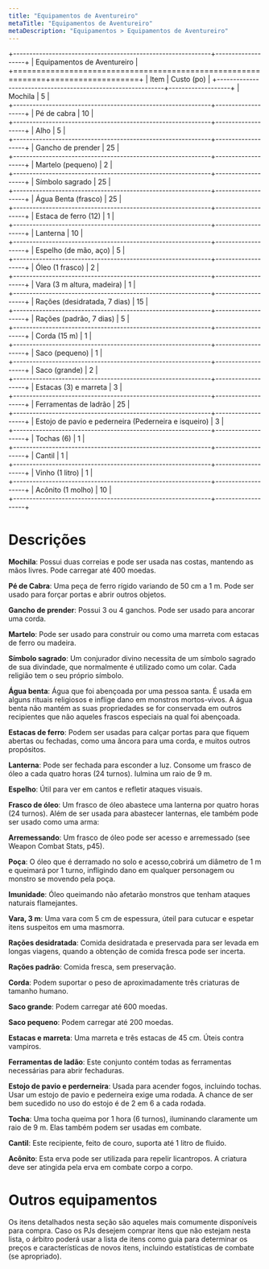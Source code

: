 ```yaml
---
title: "Equipamentos de Aventureiro"
metaTitle: "Equipamentos de Aventureiro"
metaDescription: "Equipamentos > Equipamentos de Aventureiro"
---
```


+-------------------------------------------------------------+-------------------+
| Equipamentos de Aventureiro                                                     |
+=============================================================+===================+
| Item                                                        | Custo (po)        |
+-------------------------------------------------------------+-------------------+
| Mochila                                                     | 5                 |                              
+-------------------------------------------------------------+-------------------+
| Pé de cabra                                                 | 10                |                                                  
+-------------------------------------------------------------+-------------------+
| Alho                                                        | 5                 |                                          
+-------------------------------------------------------------+-------------------+
| Gancho de prender                                           | 25                |        
+-------------------------------------------------------------+-------------------+
| Martelo (pequeno)                                           | 2                 |       
+-------------------------------------------------------------+-------------------+
| Símbolo sagrado                                             | 25                |      
+-------------------------------------------------------------+-------------------+
| Água Benta (frasco)                                         | 25                |          
+-------------------------------------------------------------+-------------------+
| Estaca de ferro (12)                                        | 1                 |          
+-------------------------------------------------------------+-------------------+
| Lanterna                                                    | 10                |                                               
+-------------------------------------------------------------+-------------------+
| Espelho (de mão, aço)                                       | 5                 |           
+-------------------------------------------------------------+-------------------+
| Óleo (1 frasco)                                             | 2                 |     
+-------------------------------------------------------------+-------------------+
| Vara (3 m altura, madeira)                                  | 1                 |                
+-------------------------------------------------------------+-------------------+
| Rações (desidratada, 7 dias)                                | 15                |                   
+-------------------------------------------------------------+-------------------+
| Rações (padrão, 7 dias)                                     | 5                 |             
+-------------------------------------------------------------+-------------------+
| Corda (15 m)                                                | 1                 |                                                  
+-------------------------------------------------------------+-------------------+
| Saco (pequeno)                                              | 1                 |                                                    
+-------------------------------------------------------------+-------------------+
| Saco (grande)                                               | 2                 |                                                   
+-------------------------------------------------------------+-------------------+
| Estacas (3) e marreta                                       | 3                 |           
+-------------------------------------------------------------+-------------------+
| Ferramentas de ladrão                                       | 25                |            
+-------------------------------------------------------------+-------------------+
| Estojo de pavio e pederneira (Pederneira e isqueiro)        | 3                 |                                          
+-------------------------------------------------------------+-------------------+
| Tochas (6)                                                  | 1                 |                                                
+-------------------------------------------------------------+-------------------+
| Cantil                                                      | 1                 |                                            
+-------------------------------------------------------------+-------------------+
| Vinho (1 litro)                                             | 1                 |                                                     
+-------------------------------------------------------------+-------------------+
| Acônito (1 molho)                                           | 10                |               
+-------------------------------------------------------------+-------------------+

# Descrições

**Mochila**: Possui duas correias e pode ser usada nas costas, mantendo as mãos livres. Pode carregar até 400 moedas.

**Pé de Cabra**: Uma peça de ferro rígido variando de 50 cm a 1 m. Pode ser usado para forçar portas e abrir outros objetos.

**Gancho de prender**: Possui 3 ou 4 ganchos. Pode ser usado para ancorar uma corda.

**Martelo**: Pode ser usado para construir ou como uma marreta com estacas de ferro ou madeira.

**Símbolo sagrado**: Um conjurador divino necessita de um símbolo sagrado de sua divindade, que normalmente é utilizado como um colar. Cada religião tem o seu próprio símbolo.

**Água benta**: Água que foi abençoada por uma pessoa santa. É usada em alguns rituais religiosos e inflige dano em monstros mortos-vivos. A água benta não mantém as suas propriedades se for conservada em outros recipientes que não aqueles frascos especiais na qual foi abençoada. 

**Estacas de ferro**: Podem ser usadas para calçar portas para que fiquem abertas ou fechadas, como uma âncora para uma corda, e muitos outros propósitos.

**Lanterna**: Pode ser fechada para esconder a luz. Consome um frasco de óleo a cada quatro horas (24 turnos). Iulmina um raio de 9 m.

**Espelho**: Útil para ver em cantos e refletir ataques visuais.

**Frasco de óleo**: Um frasco de óleo abastece uma lanterna por quatro horas (24 turnos). Além de ser usada para abastecer lanternas, ele também pode ser usado como uma arma:

**Arremessando**: Um frasco de óleo pode ser acesso e arremessado (see Weapon Combat Stats, p45).

**Poça**: O óleo que é derramado no solo e acesso,cobrirá um diâmetro de 1 m e queimará por 1 turno, infligindo dano em qualquer personagem ou monstro se movendo pela poça.

**Imunidade**: Óleo queimando não afetarão monstros que tenham ataques naturais flamejantes.

**Vara, 3 m**: Uma vara com 5 cm de espessura, úteil para cutucar e espetar itens suspeitos em uma masmorra.

**Rações desidratada**: Comida desidratada e preservada para ser levada em longas viagens, quando a obtenção de comida fresca pode ser incerta.

**Rações padrão**: Comida fresca, sem preservação.

**Corda**: Podem suportar o peso de aproximadamente três criaturas de tamanho humano.

**Saco grande**: Podem carregar até 600 moedas.

**Saco pequeno**: Podem carregar até 200 moedas.

**Estacas e marreta**: Uma marreta e três estacas de 45 cm. Úteis contra vampiros.

**Ferramentas de ladão**: Este conjunto contém todas as ferramentas necessárias para abrir fechaduras.

**Estojo de pavio e perderneira**: Usada para acender fogos, incluindo tochas. Usar um estojo de pavio e pederneira exige uma rodada. A chance de ser bem sucedido no uso do estojo é de 2 em 6 a cada rodada.

**Tocha**: Uma tocha queima por 1 hora (6 turnos), iluminando claramente um raio de 9 m. Elas também podem ser usadas em combate.

**Cantil**: Este recipiente, feito de couro, suporta até 1 litro de fluido.

**Acônito**: Esta erva pode ser utilizada para repelir licantropos. A criatura deve ser atingida pela erva em combate corpo a corpo.

# Outros equipamentos

Os itens detalhados nesta seção são aqueles mais comumente disponíveis para compra. Caso os PJs desejem comprar itens que não estejam nesta lista, o árbitro poderá usar a lista de itens como guia para determinar os preços e características de novos itens, incluindo estatísticas de combate (se apropriado).
